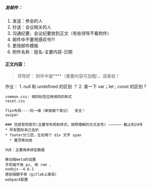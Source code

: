 ##### 发邮件：
  1. 发送：参会的人
  2. 抄送：会议相关的人
  3. 沟通纪要、会议纪要放到正文（有些领导不看附件）
  4. 邮件中不要用感叹号!!!
  5. 更改邮件模板
  6. 附件名称：姓名-主要内容-日期
  #### 正文内容：
  > 领导好：
    附件中是****（重要内容可加粗），请查收！

作业：
    1. null 和 undefined 的区别 ？
    2. 查一下 var；let ; const 的区别 ?

    common.css: 相同标签应用相同的样式
    reset.css

    flex布局----阮一峰（单独做个笔记）  安全！
    swiper

    ### 完成官网首页(主要写布局和样式，按照理解的方式去写) —————— 截止到24号
    * 所有图标自己去扒
    * footer分三层，左右两个 div 文字 span
      * 置顶等动效

    VUE：主要用来绑定数据

    移动端meta的设置
    手机端不用 px, 用 rem .
    nodejs--4.6.1
    搭前端脚手架（gitlab上面有）
    webpack配置
